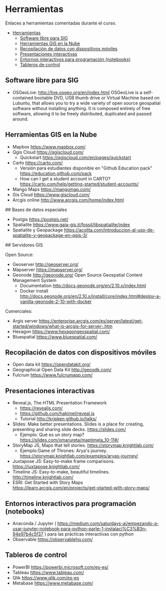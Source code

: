 # Herramientas

Enlaces a herramientas comentadas durante el curso.

- [Herramientas](#herramientas)
  - [Software libre para SIG](#software-libre-para-sig)
  - [Herramientas GIS en la Nube](#herramientas-gis-en-la-nube)
  - [Recopilación de datos con dispositivos móviles](#recopilaci%C3%B3n-de-datos-con-dispositivos-m%C3%B3viles)
  - [Presentaciones interactivas](#presentaciones-interactivas)
  - [Entornos interactivos para programación (notebooks)](#entornos-interactivos-para-programaci%C3%B3n-notebooks)
  - [Tableros de control](#tableros-de-control)


## Software libre para SIG

* OSGeoLive:  http://live.osgeo.org/en/index.html OSGeoLive is a self-contained bootable DVD, USB thumb drive or Virtual Machine based on Lubuntu, that allows you to try a wide variety of open source geospatial software without installing anything. It is composed entirely of free software, allowing it to be freely distributed, duplicated and passed around.


## Herramientas GIS en la Nube

* Mapbox https://www.mapbox.com/
* Qgis Cloud https://qgiscloud.com/
  * Quickstart https://qgiscloud.com/en/pages/quickstart
* Carto https://carto.com/
  * Versión para estudiantes disponible en "Github Education pack" https://education.github.com/pack
  * How can I get a student account in CARTO? https://carto.com/help/getting-started/student-accounts/
* Mango Maps https://mangomap.com/
* Gis Cloud https://www.giscloud.com/
* Arcgis online http://www.arcgis.com/home/index.html




## Bases de datos espaciales

* Postgis https://postgis.net/
* Spatialite https://www.gaia-gis.it/fossil/libspatialite/index
* Spatialite y Geopackage https://acolita.com/introduccion-al-uso-de-spatialite-y-geopackage-en-qgis-3/


## Servidores GIS

Open Source:

* Geoserver http://geoserver.org/
* Mapserver https://mapserver.org/
* Geonode http://geonode.org/  Open Source Geospatial Content Management System  
  * Documentation http://docs.geonode.org/en/2.10.x/index.html
  * Docker install http://docs.geonode.org/en/2.10.x/install/core/index.html#deploy-a-vanilla-geonode-2-10-with-docker

Comerciales:

* Argis server https://enterprise.arcgis.com/es/server/latest/get-started/windows/what-is-arcgis-for-server-.htm
* Hexagon https://www.hexagongeospatial.com/
* Bluespatial https://www.bluespatial.com/


## Recopilación de datos con dispositivos móviles

* Open data kit https://opendatakit.org/
* Geographical Open Data Kit  http://geoodk.com/
* Fulcrum https://www.fulcrumapp.com/


## Presentaciones interactivas

* Reveal.js,  The HTML Presentation Framework  
  * https://revealjs.com/
  * https://github.com/hakimel/reveal.js
  * Tutorial http://kripken.github.io/talks/
* Slides: Make better presentations. Slides is a place for creating, presenting and sharing slide decks.
  https://slides.com/
  * Ejemplo: Qué es un story map? https://slides.com/omarureta/maptimela_10-11#/   
* StoryMap JS,  Maps that tell stories.  https://storymap.knightlab.com/
  * Ejemplo:Game of Thrones: Arya's journey. https://storymap.knightlab.com/examples/aryas-journey/
* Juxtapose JS: Easy-to-make frame comparisons. https://juxtapose.knightlab.com/
* Timeline JS: Easy-to-make, beautiful timelines. http://timeline.knightlab.com/
* ESRI: Get Started with Story Maps https://learn.arcgis.com/en/projects/get-started-with-story-maps/



## Entornos interactivos para programación (notebooks)

* Anaconda / Jupyter ( https://medium.com/saturdays-ai/empezando-a-usar-jupyter-notebook-para-python-parte-1-instalaci%C3%B3n-94e97b4c5f37 )  para las prácticas interactivas con python
* Observable https://observablehq.com/

## Tableros de control

* PowerBI https://powerbi.microsoft.com/es-es/
* Tableau  https://www.tableau.com/
* Qlik https://www.qlik.com/es-es
* Metabase https://www.metabase.com/


